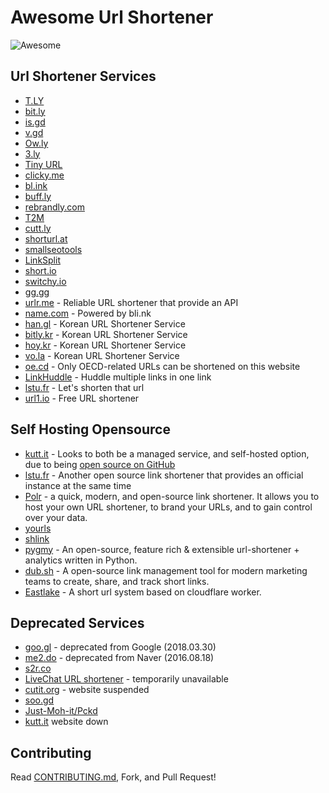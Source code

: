 # Awesome Url Shortener

<img src="https://awesome.re/badge.svg" alt="Awesome">

## Url Shortener Services

* [T.LY](https://t.ly)
* [bit.ly](https://bitly.com)
* [is.gd](https://is.gd)
* [v.gd](https://v.gd)
* [Ow.ly](https://ow.ly)
* [3.ly](http://3.ly)
* [Tiny URL](https://tiny.cc)
* [clicky.me](http://clicky.me)
* [bl.ink](https://www.bl.ink)
* [buff.ly](https://buff.ly)
* [rebrandly.com](https://rebrandly.com)
* [T2M](https://t2mio.com)
* [cutt.ly](https://cutt.ly)
* [shorturl.at](https://www.shorturl.at)
* [smallseotools](https://smallseotools.com/url-shortener)
* [LinkSplit](https://linksplit.io/url-shortener)
* [short.io](https://short.io)
* [switchy.io](https://switchy.io)
* [gg.gg](http://gg.gg)
* [urlr.me](https://urlr.me/en) - Reliable URL shortener that provide an API
* [name.com](https://www.name.com/branded-url-shortener) - Powered by bli.nk
* [han.gl](https://han.gl) - Korean URL Shortener Service
* [bitly.kr](http://bitly.kr) - Korean URL Shortener Service
* [hoy.kr](https://hoy.kr/) - Korean URL Shortener Service
* [vo.la](https://vo.la/) - Korean URL Shortener Service
* [oe.cd](https://oe.cd/) - Only OECD-related URLs can be shortened on this website
* [LinkHuddle](https://linkhuddle.com/) - Huddle multiple links in one link
* [lstu.fr](https://lstu.fr/) - Let's shorten that url
* [url1.io](https://url1.io) - Free URL shortener

## Self Hosting Opensource

* [kutt.it](https://kutt.it) - Looks to both be a managed service, and self-hosted option, due to being [open source on GitHub](https://github.com/thedevs-network/kutt)
* [lstu.fr](https://framagit.org/fiat-tux/hat-softwares/lstu/) - Another open source link shortener that provides an official instance at the same time
* [Polr](https://polrproject.org) - a quick, modern, and open-source link shortener. It allows you to host your own URL shortener, to brand your URLs, and to gain control over your data.
* [yourls](https://yourls.org)
* [shlink](https://shlink.io)
* [pygmy](https://github.com/amitt001/pygmy) - An open-source, feature rich & extensible url-shortener + analytics written in Python.
* [dub.sh](https://dub.sh) - A open-source link management tool for modern marketing teams to create, share, and track short links.
* [Eastlake](https://github.com/Likenttt/eastlake-cloudflare-worker-short-url) - A short url system based on cloudflare worker.

## Deprecated Services

* [goo.gl](https://goo.gl) - deprecated from Google (2018.03.30)
* [me2.do](http://me2.do) - deprecated from Naver (2016.08.18)
* [s2r.co](http://s2r.co)
* [LiveChat URL shortener](https://www.livechatinc.com/url-shortener/) - temporarily unavailable
* [cutit.org](https://cutit.org) - website suspended
* [soo.gd](http://soo.gd/)
* [Just-Moh-it/Pckd](https://github.com/Just-Moh-it/Pckd)
* [kutt.it](https://kutt.it) website down

## Contributing

Read [CONTRIBUTING.md](https://github.com/738/awesome-url-shortener/blob/master/CONTRIBUTING.md), Fork, and Pull Request!
